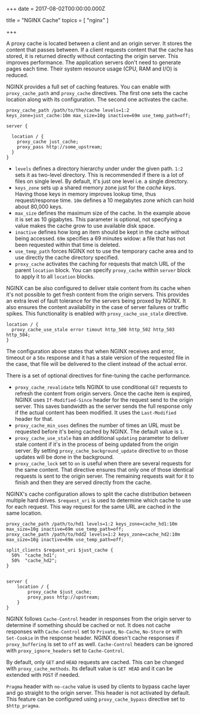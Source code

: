 
+++
date = 2017-08-02T00:00:00.000Z


title = "NGINX Cache"
topics = [ "nginx" ]

+++

A proxy cache is located between a client and an origin server. It stores the content that passes between. If a client requests content that the cache has stored, it is returned directly without contacting the origin server. This improves performance. The application servers don't need to generate pages each time. Their system resource usage (CPU, RAM and I/O) is reduced.

NGINX provides a full set of caching features. You can enable with `proxy_cache_path` and `proxy_cache` directives. The first one sets the cache location along with its configuration. The second one activates the cache.

```
proxy_cache_path /path/to/the/cache levels=1:2 keys_zone=just_cache:10m max_size=10g inactive=69m use_temp_path=off;

server {

  location / {
    proxy_cache just_cache;
    proxy_pass http://some_upstream;
  }
}
```

* `levels` defines a directory hierarchy under under the given path. `1:2` sets it as two-level directory. This is recommended if there is a lot of files on single level. By default, it's just one level i.e. a single directory.
* `keys_zone` sets up a shared memory zone just for the *cache keys*. Having those keys in memory improves lookup time, thus request/response time. `10m` defines a 10 megabytes zone which can hold about 80,000 keys.
* `max_size` defines the maximum size of the cache. In the example above it is set as 10 gigabytes. This parameter is optional, not specifying a value makes the cache grow to use available disk space.
* `inactive` defines how long an item should be kept in the cache without being accessed. `69m` specifies a 69 minutes widow: a file that has not been requested within that time is deleted.
* `use_temp_path` forces NGINX not to use the temporary cache area and to use directly the cache directory specified.
* `proxy_cache` activates the caching for requests that match URL of the parent `location` block. You can specify `proxy_cache` within `server` block to apply it to all `location` blocks.

NGINX can be also configured to deliver stale content from its cache when it's not possible to get fresh content from the origin servers.  This provides an extra level of fault tolerance for the servers being proxed by NGINX. It also ensures the content availability in the case of server failures or traffic spikes. This functionality is enabled with `proxy_cache_use_stale` directive.

```
location / {
  proxy_cache_use_stale error timout http_500 http_502 http_503 http_504;
}
```

The configuration above states that when NGINX receives and error, timeout or a `50x` response and it has a stale version of the requested file in the case, that file will be delivered to the client instead of the actual error.

There is a set of optional directives for fine-tuning the cache performance.
* `proxy_cache_revalidate` tells NGINX to use conditional `GET` requests to refresh the content from origin servers. Once the cache item is expired, NGINX uses `If-Modified-Since` header for the request send to the origin server. This saves bandwidth as the server sends the full response only if the actual content has been modified. It uses the `Last-Modified` header for that.
* `proxy_cache_min_uses` defines the number of times an URL must be requested before it's being cached by NGINX. The default value is `1`.
* `proxy_cache_use_stale` has an additional `updating` parameter to deliver stale content if it's in the process of being updated from the origin server. By setting `proxy_cache_background_update` directive to `on` those updates will be done in the background.
* `proxy_cache_lock` set to `on` is useful when there are several requests for the same content. That directive ensures that only one of those identical requests is sent to the origin server. The remaining requests wait for it to finish and then they are served directly from the cache.

NGINX's cache configuration allows to split the cache distribution between multiple hard drives. `$request_uri` is used to determine which cache to use for each request. This way request for the same URL are cached in the same location.

```
proxy_cache_path /path/to/hd1 levels=1:2 keys_zone=cache_hd1:10m max_size=10g inactive=69m use_temp_path=off;
proxy_cache_path /path/to/hdd2 levels=1:2 keys_zone=cache_hd2:10m max_size=10g inactive=69m use_temp_path=off;

split_clients $request_uri $just_cache {
  50%  "cache_hd1";
  50%  "cache_hd2";
}


server {
    location / {
        proxy_cache $just_cache;
        proxy_pass http://upstream;
    }
}
```

NGINX follows `Cache-Control` header in responses from the origin server to determine if something should be cached or not. It does not cache responses with `Cache-Control` set to `Private`, `No-Cache`, `No-Store` or with `Set-Cookie` in the response header. NGINX doesn't cache responses if `proxy_buffering` is set to `off` as well. `Cache-Control` headers can be ignored with `proxy_ignore_headers` set to `Cache-Control`.

By default, only `GET` and `HEAD` requests are cached. This can be changed with `proxy_cache_methods`. Its default value is `GET HEAD` and it can be extended with `POST` if needed.

`Pragma` header with `no-cache` value is used by clients to bypass cache layer and go straight to the origin server. This header is not activated by default. This feature can be configured using `proxy_cache_bypass` directive set to `$http_pragma`.
